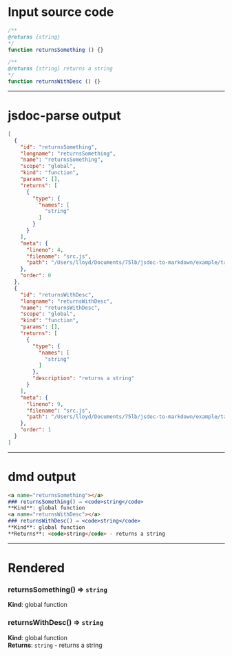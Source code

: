 # Input source code
```js
/**
@returns {string}
*/
function returnsSomething () {}

/**
@returns {string} returns a string
*/
function returnsWithDesc () {}

```

* * * 

# jsdoc-parse output
```json
[
  {
    "id": "returnsSomething",
    "longname": "returnsSomething",
    "name": "returnsSomething",
    "scope": "global",
    "kind": "function",
    "params": [],
    "returns": [
      {
        "type": {
          "names": [
            "string"
          ]
        }
      }
    ],
    "meta": {
      "lineno": 4,
      "filename": "src.js",
      "path": "/Users/lloyd/Documents/75lb/jsdoc-to-markdown/example/tags/return"
    },
    "order": 0
  },
  {
    "id": "returnsWithDesc",
    "longname": "returnsWithDesc",
    "name": "returnsWithDesc",
    "scope": "global",
    "kind": "function",
    "params": [],
    "returns": [
      {
        "type": {
          "names": [
            "string"
          ]
        },
        "description": "returns a string"
      }
    ],
    "meta": {
      "lineno": 9,
      "filename": "src.js",
      "path": "/Users/lloyd/Documents/75lb/jsdoc-to-markdown/example/tags/return"
    },
    "order": 1
  }
]
```

* * * 

# dmd output
```markdown
<a name="returnsSomething"></a>
### returnsSomething() ⇒ <code>string</code>
**Kind**: global function  
<a name="returnsWithDesc"></a>
### returnsWithDesc() ⇒ <code>string</code>
**Kind**: global function  
**Returns**: <code>string</code> - returns a string  
```

* * * 

# Rendered
<a name="returnsSomething"></a>
### returnsSomething() ⇒ <code>string</code>
**Kind**: global function  
<a name="returnsWithDesc"></a>
### returnsWithDesc() ⇒ <code>string</code>
**Kind**: global function  
**Returns**: <code>string</code> - returns a string  
